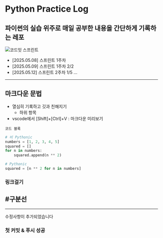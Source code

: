 # Python Practice Log
## 파이썬의 실습 위주로 매일 공부한 내용을 간단하게 기록하는 레포


![코드잇 스프린트](https://img1.daumcdn.net/thumb/R750x0/?scode=mtistory2&fname=https%3A%2F%2Fblog.kakaocdn.net%2Fdn%2F4qgsr%2FbtsFEtondnt%2FXoFKqUvKEaFyQubZZyLIPk%2Fimg.png)

- [2025.05.08] 스프린트 1주차
- [2025.05.09] 스프린트 1주차 2/2
- [2025.05.12] 스프린트 2주차 1/5
...
---

## 마크다운 문법
* 열심히 기록하고 깃과 친해지기
  * 하위 항목 
* vscode에서 [Shift]+[Ctrl]+V : 마크다운 미리보기

`코드 블록`
```python
# 비 Pythonic
numbers = [1, 2, 3, 4, 5]
squared = []
for n in numbers:
    squared.append(n ** 2)

# Pythonic
squared = [n ** 2 for n in numbers]
```

### 링크걸기

## #구분선
---

수정사항이 추가되었습니다
### 첫 커밋 & 푸시 성공
